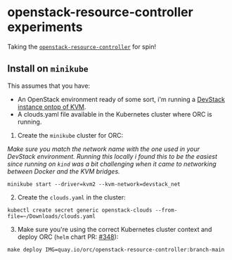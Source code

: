 # openstack-resource-controller experiments

Taking the [`openstack-resource-controller`](https://github.com/k-orc/openstack-resource-controller) for spin!

## Install on `minikube`

This assumes that you have:

* An OpenStack environment ready of some sort, i'm running a [DevStack instance ontop of KVM](https://github.com/mikejoh/devstack-on-kvm).
* A clouds.yaml file available in the Kubernetes cluster where ORC is running.

1. Create the `minikube` cluster for ORC:

_Make sure you match the network name with the one used in your DevStack environment. Running this locally i found this to be the easiest since running on `kind` was a bit challenging when it came to networking between Docker and the KVM bridges._

```
minikube start --driver=kvm2 --kvm-network=devstack_net
```

2. Create the `clouds.yaml` in the cluster:

```
kubectl create secret generic openstack-clouds --from-file=~/Downloads/clouds.yaml
```

3. Make sure you're using the correct Kubernetes cluster context and deploy ORC (`helm` chart PR: [#348](https://github.com/k-orc/openstack-resource-controller/pull/348)):

```
make deploy IMG=quay.io/orc/openstack-resource-controller:branch-main
```
